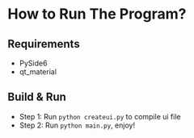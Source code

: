 # How to Run The Program?
## Requirements
* PySide6
* qt_material

## Build & Run
* Step 1: Run `python createui.py` to compile ui file
* Step 2: Run `python main.py`, enjoy!
